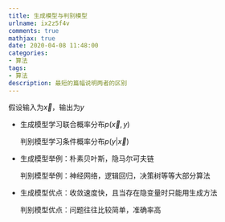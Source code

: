 ```yaml
---
title: 生成模型与判别模型
urlname: ix2z5f4v
comments: true
mathjax: true
date: 2020-04-08 11:48:00
categories:
- 算法
tags:
- 算法
description: 最短的篇幅说明两者的区别
---
```


假设输入为$\vec{x}$，输出为$y$

- 生成模型学习联合概率分布$p(\vec{x},y)$

  判别模型学习条件概率分布$p(y|\vec{x})$

- 生成模型举例：朴素贝叶斯，隐马尔可夫链

  判别模型举例：神经网络，逻辑回归，决策树等等大部分算法

- 生成模型优点：收敛速度快，且当存在隐变量时只能用生成方法

  判别模型优点：问题往往比较简单，准确率高

